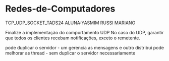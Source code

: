 # Redes-de-Computadores
TCP_UDP_SOCKET_TADS24
ALUNA:YASMIM RUSSI MARIANO

Finalize a implementação do comportamento UDP
No caso do UDP, garantir que todos os clientes recebam notificações, exceto o remetente.

pode duplicar o servidor -
                           um gerencia as mensagens e outro distribui
pode melhorar as thread -
                            sem duplicar o servidor necessariamente
